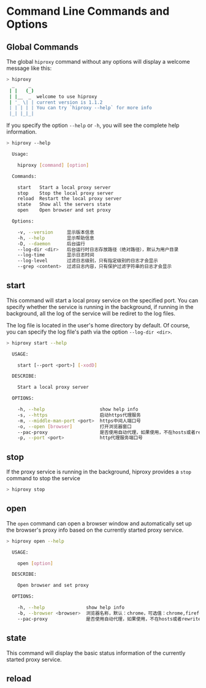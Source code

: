 # Command Line Commands and Options

## Global Commands

The global `hiproxy` command without any options will display a welcome message like this:

```bash
> hiproxy
  _     _
 | |   (_)
 | |__  _  welcome to use hiproxy
 | '_ \| | current version is 1.1.2
 | | | | | You can try `hiproxy --help` for more info
 |_| |_|_|
```

If you specify the option `--help` or `-h`, you will see the complete help information.

```bash
> hiproxy --help

  Usage:

    hiproxy [command] [option]

  Commands:

    start   Start a local proxy server
    stop    Stop the local proxy server
    reload  Restart the local proxy server
    state   Show all the servers state
    open    Open browser and set proxy

  Options:

    -v, --version     显示版本信息
    -h, --help        显示帮助信息
    -D, --daemon      后台运行
    --log-dir <dir>   后台运行时日志存放路径（绝对路径），默认为用户目录
    --log-time        显示日志时间
    --log-level       过滤日志级别，只有指定级别的日志才会显示
    --grep <content>  过滤日志内容，只有保护过滤字符串的日志才会显示
```

## start

This command will start a local proxy service on the specified port. You can specify whether the service is running in the background, if running in the background, all the log of the service will be rediret to the log files.

The log file is located in the user's home directory by default. Of course, you can specify the log file's path via the option `--log-dir <dir>`.

```bash
> hiproxy start --help

  USAGE:

    start [--port <port>] [-xodD]

  DESCRIBE:

    Start a local proxy server

  OPTIONS:

    -h, --help                    show help info
    -s, --https                   启动https代理服务
    -m, --middle-man-port <port>  https中间人端口号
    -o, --open [browser]          打开浏览器窗口
    --pac-proxy                   是否使用自动代理，如果使用，不在hosts或者rewrite规则中的域名不会走代理
    -p, --port <port>             http代理服务端口号
```

## stop

If the proxy service is running in the background, hiproxy provides a `stop` command to stop the service

```bash
> hiproxy stop
```

## open

The `open` command can open a browser window and automatically set up the browser's proxy info based on the currently started proxy service.


```bash
> hiproxy open --help

  USAGE:

    open [option]

  DESCRIBE:

    Open browser and set proxy

  OPTIONS:

    -h, --help               show help info
    -b, --browser <browser>  浏览器名称，默认：chrome，可选值：chrome,firefox,opera
    --pac-proxy              是否使用自动代理，如果使用，不在hosts或者rewrite规则中的域名不会走代理
```

## state

This command will display the basic status information of the currently started proxy service.

## reload
